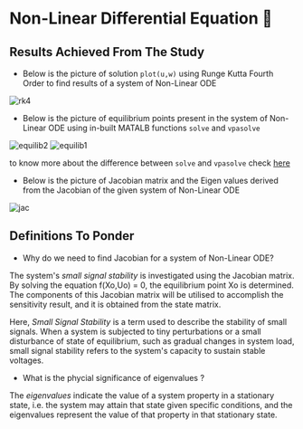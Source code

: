 # Non-Linear Differential Equation 🎀


## Results Achieved From The Study

- Below is the picture of solution `plot(u,w)` using Runge Kutta Fourth Order to find results of a system of Non-Linear ODE

![rk4](https://user-images.githubusercontent.com/39788520/125199321-50da2980-e283-11eb-8989-28985835a372.jpg)


- Below is the picture of equilibrium points present in the system of Non-Linear ODE using in-built MATALB functions `solve` and `vpasolve`

![equilib2](https://user-images.githubusercontent.com/39788520/125199338-6a7b7100-e283-11eb-8d25-877c5e6a51ca.jpg)
![equilib1](https://user-images.githubusercontent.com/39788520/125199340-6b140780-e283-11eb-9f54-41f9b2853745.jpg)

to know more about the difference between `solve` and `vpasolve` check [here](https://in.mathworks.com/help/symbolic/select-numeric-or-symbolic-solver.html)


- Below is the picture of Jacobian matrix and the Eigen values derived from the Jacobian of the given system of Non-Linear ODE

![jac](https://user-images.githubusercontent.com/39788520/125305397-f0fb8580-e34b-11eb-82cf-ef08bc82859b.jpg)

## Definitions To Ponder

- Why do we need to find Jacobian for a system of Non-Linear ODE?

The system's _small signal stability_ is investigated using the Jacobian matrix. By solving the equation f(Xo,Uo) = 0, the equilibrium point Xo is determined. The components of this Jacobian matrix will be utilised to accomplish the sensitivity result, and it is obtained from the state matrix.

Here, _Small Signal Stability_ is a term used to describe the stability of small signals. When a system is subjected to tiny perturbations or a small disturbance of state of equilibrium, such as gradual changes in system load, small signal stability refers to the system's capacity to sustain stable voltages.

- What is the phycial significance of eigenvalues ?

The *eigenvalues* indicate the value of a system property in a stationary state, i.e. the system may attain that state given specific conditions, and the eigenvalues represent the value of that property in that stationary state.
